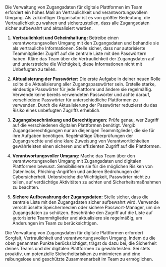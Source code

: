 Die Verwaltung von Zugangsdaten für digitale Plattformen im Team erfordert ein hohes Maß an Vertraulichkeit und verantwortungsvollem Umgang. Als zukünftiger Organisator ist es von größter Bedeutung, die Vertraulichkeit zu wahren und sicherzustellen, dass alle Zugangsdaten sicher aufbewahrt und aktualisiert werden.

1. **Vertraulichkeit und Geheimhaltung:**
Betreibe einen verantwortungsvollen Umgang mit den Zugangsdaten und behandle sie als vertrauliche Informationen. Stelle sicher, dass nur autorisierte Teammitglieder Zugriff auf die zentrale Liste mit den Passwörtern haben. Kläre das Team über die Vertraulichkeit der Zugangsdaten auf und unterstreiche die Wichtigkeit, diese Informationen nicht mit Unbefugten zu teilen.

2. **Aktualisierung der Passwörter:**
Die erste Aufgabe in deiner neuen Rolle sollte die Aktualisierung aller Zugangspasswörter sein. Erstelle starke, eindeutige Passwörter für jede Plattform und ändere sie regelmäßig. Verwende keine bereits verwendeten Passwörter und achte darauf, verschiedene Passwörter für unterschiedliche Plattformen zu verwenden. Durch die Aktualisierung der Passwörter reduzierst du das Risiko eines unbefugten Zugriffs erheblich.

3. **Zugangsbeschränkung und Berechtigungen:**
Prüfe genau, wer Zugriff auf die verschiedenen digitalen Plattformen benötigt. Vergib Zugangsberechtigungen nur an diejenigen Teammitglieder, die sie für ihre Aufgaben benötigen. Regelmäßige Überprüfungen der Zugangsrechte und eine klare Zuweisung von Verantwortlichkeiten gewährleisten einen sicheren und effizienten Zugriff auf die Plattformen.

4. **Verantwortungsvoller Umgang:**
Mache das Team über den verantwortungsvollen Umgang mit Zugangsdaten und digitalen Plattformen bewusst. Sensibilisiere sie für die möglichen Risiken von Datenlecks, Phishing-Angriffen und anderen Bedrohungen der Cybersicherheit. Unterstreiche die Wichtigkeit, Passwörter nicht zu teilen, auf verdächtige Aktivitäten zu achten und Sicherheitsmaßnahmen zu beachten.

5. **Sichere Aufbewahrung der Zugangsdaten:**
Stelle sicher, dass die zentrale Liste mit den Zugangsdaten sicher aufbewahrt wird. Verwende verschlüsselte Speichermedien oder sichere Passwort-Manager, um die Zugangsdaten zu schützen. Beschränke den Zugriff auf die Liste auf autorisierte Teammitglieder und aktualisiere sie regelmäßig, um Änderungen im Team zu berücksichtigen.

Die Verwaltung von Zugangsdaten für digitale Plattformen erfordert Sorgfalt, Vertraulichkeit und verantwortungsvollen Umgang. Indem du die oben genannten Punkte berücksichtigst, trägst du dazu bei, die Sicherheit deines Teams und der digitalen Plattformen zu gewährleisten. Sei stets proaktiv, um potenzielle Sicherheitsrisiken zu minimieren und eine reibungslose und geschützte Zusammenarbeit im Team zu ermöglichen.